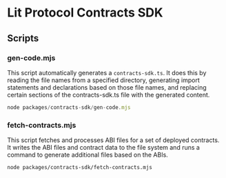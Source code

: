 # Lit Protocol Contracts SDK

## Scripts

### gen-code.mjs

This script automatically generates a `contracts-sdk.ts`. It does this by reading the file names from a specified directory, generating import statements and declarations based on those file names, and replacing certain sections of the contracts-sdk.ts file with the generated content.

```js
node packages/contracts-sdk/gen-code.mjs
```

### fetch-contracts.mjs

This script fetches and processes ABI files for a set of deployed contracts. It writes the ABI files and contract data to the file system and runs a command to generate additional files based on the ABIs.

```
node packages/contracts-sdk/fetch-contracts.mjs
```